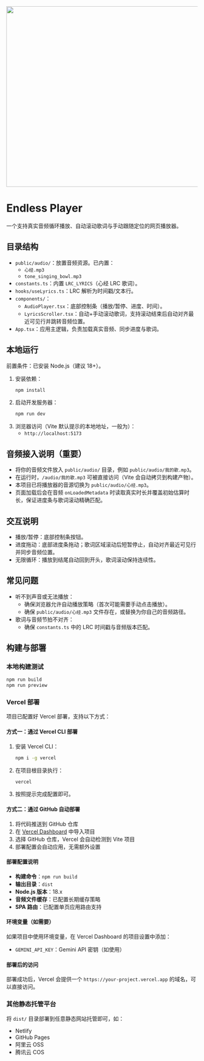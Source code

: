 <div align="center">
<img width="1200" height="475" alt="GHBanner" src="https://github.com/user-attachments/assets/0aa67016-6eaf-458a-adb2-6e31a0763ed6" />
</div>

# Endless Player

一个支持真实音频循环播放、自动滚动歌词与手动跟随定位的网页播放器。

## 目录结构

- `public/audio/`：放置音频资源。已内置：
  - `心经.mp3`
  - `tone_singing_bowl.mp3`
- `constants.ts`：内置 `LRC_LYRICS`（心经 LRC 歌词）。
- `hooks/useLyrics.ts`：LRC 解析为时间戳/文本行。
- `components/`：
  - `AudioPlayer.tsx`：底部控制条（播放/暂停、进度、时间）。
  - `LyricsScroller.tsx`：自动+手动滚动歌词，支持滚动结束后自动对齐最近可见行并跳转音频位置。
- `App.tsx`：应用主逻辑，负责加载真实音频、同步进度与歌词。

## 本地运行

前置条件：已安装 Node.js（建议 18+）。

1. 安装依赖：
   ```bash
   npm install
   ```
2. 启动开发服务器：
   ```bash
   npm run dev
   ```
3. 浏览器访问（Vite 默认提示的本地地址，一般为）：
   - `http://localhost:5173`

## 音频接入说明（重要）

- 将你的音频文件放入 `public/audio/` 目录，例如 `public/audio/我的歌.mp3`。
- 在运行时，`/audio/我的歌.mp3` 可被直接访问（Vite 会自动拷贝到构建产物）。
- 本项目已将播放器的音源切换为 `public/audio/心经.mp3`。
- 页面加载后会在音频 `onLoadedMetadata` 时读取真实时长并覆盖初始估算时长，保证进度条与歌词滚动精确匹配。

## 交互说明

- 播放/暂停：底部控制条按钮。
- 进度拖动：底部进度条拖动；歌词区域滚动后短暂停止，自动对齐最近可见行并同步音频位置。
- 无限循环：播放到结尾自动回到开头，歌词滚动保持连续性。

## 常见问题

- 听不到声音或无法播放：
  - 确保浏览器允许自动播放策略（首次可能需要手动点击播放）。
  - 确保 `public/audio/心经.mp3` 文件存在，或替换为你自己的音频路径。
- 歌词与音频节拍不对齐：
  - 确保 `constants.ts` 中的 LRC 时间戳与音频版本匹配。

## 构建与部署

### 本地构建测试
```bash
npm run build
npm run preview
```

### Vercel 部署

项目已配置好 Vercel 部署，支持以下方式：

#### 方式一：通过 Vercel CLI 部署
1. 安装 Vercel CLI：
   ```bash
   npm i -g vercel
   ```

2. 在项目根目录执行：
   ```bash
   vercel
   ```

3. 按照提示完成配置即可。

#### 方式二：通过 GitHub 自动部署
1. 将代码推送到 GitHub 仓库
2. 在 [Vercel Dashboard](https://vercel.com/dashboard) 中导入项目
3. 选择 GitHub 仓库，Vercel 会自动检测到 Vite 项目
4. 部署配置会自动应用，无需额外设置

#### 部署配置说明
- **构建命令**：`npm run build`
- **输出目录**：`dist`
- **Node.js 版本**：18.x
- **音频文件缓存**：已配置长期缓存策略
- **SPA 路由**：已配置单页应用路由支持

#### 环境变量（如需要）
如果项目中使用环境变量，在 Vercel Dashboard 的项目设置中添加：
- `GEMINI_API_KEY`：Gemini API 密钥（如使用）

#### 部署后的访问
部署成功后，Vercel 会提供一个 `https://your-project.vercel.app` 的域名，可以直接访问。

### 其他静态托管平台
将 `dist/` 目录部署到任意静态网站托管即可，如：
- Netlify
- GitHub Pages
- 阿里云 OSS
- 腾讯云 COS
